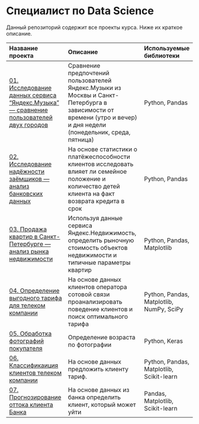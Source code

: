 # Специалист по Data Science 
Данный репозиторий содержит все проекты курса. Ниже их краткое описание.   
   
| Название проекта      | Описание               | Используемые библиотеки     |
| :-------------------- | :--------------------- |:--------------------------- |
| [01. Исследование данных сервиса “Яндекс.Музыка” — сравнение пользователей двух городов](https://github.com/suslovsergeu/Yandex_Practicum/tree/main/01.%20Music%20in%20cities) | Сравнение предпочтений пользователей Яндекс.Музыки из Москвы и Санкт-Петербурга в зависимости от времени (утро и вечер) и дня недели (понедельник, среда, пятница) | Python, Pandas |
| [02. Исследование надёжности заёмщиков — анализ банковских данных](https://github.com/suslovsergeu/Yandex_Practicum/tree/main/02.%20Credit%20scoring) | На основе статистики о платёжеспособности клиентов исследовать влияет ли семейное положение и количество детей клиента на факт возврата кредита в срок | Python, Pandas |
| [03. Продажа квартир в Санкт-Петербурге — анализ рынка недвижимости](https://github.com/suslovsergeu/Yandex_Practicum/tree/main/03.%20Real%20estate%20price) | Используя данные сервиса Яндекс.Недвижимость, определить рыночную стоимость объектов недвижимости и типичные параметры квартир | Python, Pandas, Matplotlib |
| [04. Определение выгодного тарифа для телеком компании](https://github.com/suslovsergeu/Yandex_Practicum/tree/main/04.%20Mobile%20tariffs) | На основе данных клиентов оператора сотовой связи проанализировать поведение клиентов и поиск оптимального тарифа | Python, Pandas, Matplotlib, NumPy, SciPy |
| [05. Обработка фотографий покупателя](https://github.com/suslovsergeu/Yandex_Practicum/tree/main/05.%20Age%20recognition) | Определение возраста по фотографии | Python, Keras |
| [06. Классификаиция клиентов телеком компании](https://github.com/suslovsergeu/Yandex_Practicum/tree/main/06.%20Clients%20classification) | На основе данных предложить клиенту тариф. | Python, Pandas, Matplotlib, Scikit-learn |
| [07. Прогнозирование оттока клиента Банка](https://github.com/suslovsergeu/Yandex_Practicum/tree/main/07.%20Leaving%20score) | На основе данных из банка определить клиент, который может уйти | Pandas, Matplotlib, Scikit-learn |
